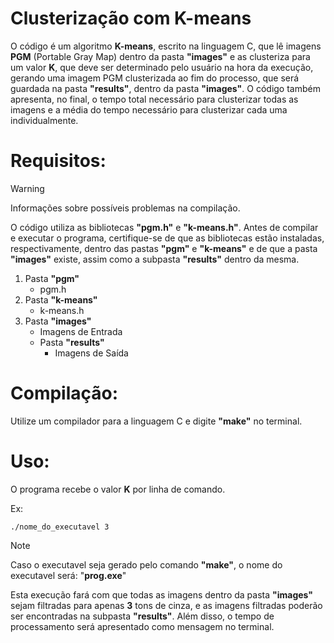 # Clusterização com K-means

O código é um algoritmo **K-means**, escrito na linguagem C, que lê imagens **PGM** (Portable Gray Map) dentro da pasta **"images"** e as clusteriza para um valor **K**, que deve ser determinado pelo usuário na hora da execução, gerando uma imagem PGM clusterizada ao fim do processo, que será guardada na pasta **"results"**, dentro da pasta **"images"**. O código também apresenta, no final, o tempo total necessário para clusterizar todas as imagens e a média do tempo necessário para clusterizar cada uma individualmente.

# Requisitos:

> [!WARNING]
> Informações sobre possíveis problemas na compilação.

O código utiliza as bibliotecas **"pgm.h"** e **"k-means.h"**. Antes de compilar e executar o programa, certifique-se de que as bibliotecas estão instaladas, respectivamente, dentro das pastas **"pgm"** e **"k-means"** e de que a pasta **"images"** existe, assim como a subpasta **"results"** dentro da mesma.

1. Pasta **"pgm"**
   - pgm.h
2. Pasta **"k-means"**
   - k-means.h
3. Pasta **"images"**
   - Imagens de Entrada
   - Pasta **"results"**
     - Imagens de Saída

# Compilação:

Utilize um compilador para a linguagem C e digite **"make"** no terminal.

# Uso:

O programa recebe o valor **K** por linha de comando.

Ex:
```
./nome_do_executavel 3
```
> [!NOTE]
> Caso o executavel seja gerado pelo comando **"make"**, o nome do executavel será: "**prog.exe**"

Esta execução fará com que todas as imagens dentro da pasta **"images"** sejam filtradas para apenas **3** tons de cinza, e as imagens filtradas poderão ser encontradas na subpasta **"results"**. Além disso, o tempo de processamento será apresentado como mensagem no terminal.
